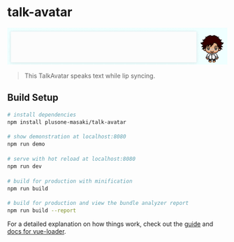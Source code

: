 # talk-avatar
![](./static/talk-avatar.gif)

> This TalkAvatar speaks text while lip syncing.

## Build Setup

``` bash
# install dependencies
npm install plusone-masaki/talk-avatar

# show demonstration at localhost:8080
npm run demo 

# serve with hot reload at localhost:8080
npm run dev

# build for production with minification
npm run build

# build for production and view the bundle analyzer report
npm run build --report
```

For a detailed explanation on how things work, check out the [guide](http://vuejs-templates.github.io/webpack/) and [docs for vue-loader](http://vuejs.github.io/vue-loader).
